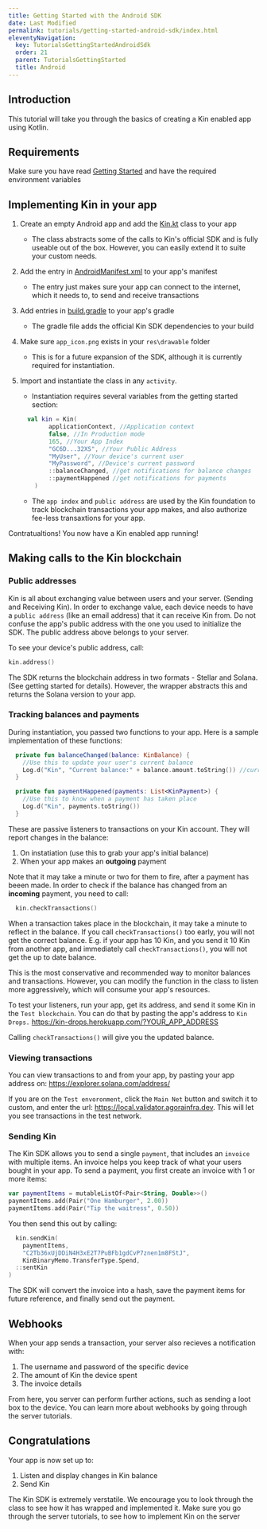 ```yaml
---
title: Getting Started with the Android SDK
date: Last Modified
permalink: tutorials/getting-started-android-sdk/index.html
eleventyNavigation:
  key: TutorialsGettingStartedAndroidSdk
  order: 21
  parent: TutorialsGettingStarted
  title: Android
---
```



## Introduction
This tutorial will take you through the basics of creating a Kin enabled app using Kotlin. 


## Requirements
Make sure you have read [Getting Started](/tutorials/getting-started/) and have the required environment variables


## Implementing Kin in your app
1. Create an empty Android app and add the [Kin.kt](https://github.com/kintegrate/kin-starter-kotlin/blob/master/app/src/main/java/com/kin/kin/Kin.kt) class to your app
   * The class abstracts some of the calls to Kin's official SDK and is fully useable out of the box. However, you can easily extend it to suite your custom needs.

2. Add the entry in [AndroidManifest.xml](https://github.com/kintegrate/kin-starter-kotlin/blob/master/quick-start/AndroidManifest.xml) to your app's manifest
    * The entry just makes sure your app can connect to the internet, which it needs to, to send and receive transactions
3. Add entries in [build.gradle](https://github.com/kintegrate/kin-starter-kotlin/blob/master/quick-start/build.gradle) to your app's gradle
    * The gradle file adds the official Kin SDK dependencies to your build
4. Make sure `app_icon.png` exists in your `res\drawable` folder
    * This is for a future expansion of the SDK, although it is currently required for instantiation.
5. Import and instantiate the class in any `activity`. 
    * Instantiation requires several variables from the getting started section:
    ```kotlin
      val kin = Kin(
            applicationContext, //Application context
            false, //In Production mode
            165, //Your App Index
            "GC6D...32XS", //Your Public Address
            "MyUser", //Your device's current user
            "MyPassword", //Device's current password
            ::balanceChanged, //get notifications for balance changes
            ::paymentHappened //get notifications for payments
        )
    ```
    * The `app index` and `public address` are used by the Kin foundation to track blockchain transactions your app makes, and also authorize fee-less transaxtions for your app.

Contratualtions! You now have a Kin enabled app running!

## Making calls to the Kin blockchain
### Public addresses
Kin is all about exchanging value between users and your server. (Sending and Receiving Kin). In order to exchange value, each device needs to have a `public address` (like an email address) that it can receive Kin from. Do not confuse the app's public address with the one you used to initialize the SDK. The public address above belongs to your server.

To see your device's public address, call:
```kotlin
kin.address()
```

The SDK returns the blockchain address in two formats - Stellar and Solana. (See getting started for details). However, the wrapper abstracts this and returns the Solana version to your app.

### Tracking balances and payments
During instantiation, you passed two functions to your app. Here is a sample implementation of these functions:
```kotlin
  private fun balanceChanged(balance: KinBalance) {
    //Use this to update your user's current balance
    Log.d("Kin", "Current balance:" + balance.amount.toString()) //current balance
  }

  private fun paymentHappened(payments: List<KinPayment>) {
    //Use this to know when a payment has taken place
    Log.d("Kin", payments.toString())
  }
```
These are passive listeners to transactions on your Kin account. They will report changes in the balance:
1. On instatiation (use this to grab your app's initial balance)
2. When your app makes an **outgoing** payment

Note that it may take a minute or two for them to fire, after a payment has beeen made. In order to check if the balance has changed from an **incoming** payment, you need to call:
```kotlin
  kin.checkTransactions()
```
When a transaction takes place in the blockchain, it may take a minute to reflect in the balance. If you call `checkTransactions()` too early, you will not get the correct balance. E.g. if your app has 10 Kin, and you send it 10 Kin from another app, and immediately call `checkTransactions()`, you will not get the up to date balance.

This is the most conservative and recommended way to monitor balances and transactions. However, you can modify the function in the class to listen more aggressively, which will consume your app's resources.


To test your listeners, run your app, get its address, and send it some Kin in the `Test blockchain`. You can do that by pasting the app's address to `Kin Drops.`
https://kin-drops.herokuapp.com/?YOUR_APP_ADDRESS

Calling `checkTransactions()` will give you the updated balance.

### Viewing transactions
You can view transactions to and from your app, by pasting your app address on: https://explorer.solana.com/address/

If you are on the `Test envoronment`, click the `Main Net` button and switch it to custom, and enter the url: https://local.validator.agorainfra.dev. This will let you see transactions in the test network.


### Sending Kin
The Kin SDK allows you to send a single `payment`, that includes an `invoice` with multiple items. An invoice helps you keep track of what your users bought in your app. To send a payment, you first create an invoice with 1 or more items:

```kotlin
var paymentItems = mutableListOf<Pair<String, Double>>()
paymentItems.add(Pair("One Hamburger", 2.00))
paymentItems.add(Pair("Tip the waitress", 0.50))
```

You then send this out by calling:
```kotlin
  kin.sendKin(
    paymentItems,
    "C2Tb36xUjDDiN4H3xE2T7PuBFb1gdCvP7znen1m8FStJ",
    KinBinaryMemo.TransferType.Spend,
  ::sentKin
)
```
The SDK will convert the invoice into a hash, save the payment items for future reference, and finally send out the payment.
## Webhooks
When your app sends a transaction, your server also recieves a notification with:
1. The username and password of the specific device
2. The amount of Kin the device spent
3. The invoice details

From here, you server can perform further actions, such as sending a loot box to the device. You can learn  more about webhooks by going through the server tutorials.

## Congratulations
Your app is now set up to:
1. Listen and display changes in Kin balance
2. Send Kin

The Kin SDK is extremely verstatile. We encourage you to look through the class to see how it has wrapped and implemented it. Make sure you go through the server tutorials, to see how to implement Kin on the server
